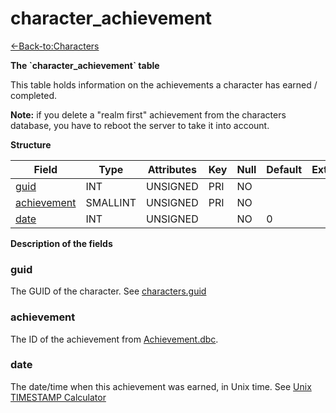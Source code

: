 # character\_achievement

[<-Back-to:Characters](database-characters.md)

**The \`character\_achievement\` table**

This table holds information on the achievements a character has earned / completed.

**Note:** if you delete a "realm first" achievement from the characters database, you have to reboot the server to take it into account.

**Structure**

| Field            | Type        | Attributes | Key | Null | Default | Extra | Comment |
|------------------|-------------|------------|-----|------|---------|-------|---------|
| [guid][1]        | INT     | UNSIGNED   | PRI | NO   |         |       |         |
| [achievement][2] | SMALLINT | UNSIGNED   | PRI | NO   |         |       |         |
| [date][3]        | INT     | UNSIGNED   |     | NO   | 0       |       |         |

[1]: #guid
[2]: #achievement
[3]: #date

**Description of the fields**

### guid

The GUID of the character. See [characters.guid](characters_table_)

### achievement

The ID of the achievement from [Achievement.dbc](Achievement).

### date

The date/time when this achievement was earned, in Unix time. See [Unix TIMESTAMP Calculator](http://www.unixTIMESTAMP.com/index.php)
